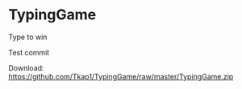 # TypingGame
Type to win

Test commit

Download: https://github.com/Tkap1/TypingGame/raw/master/TypingGame.zip
